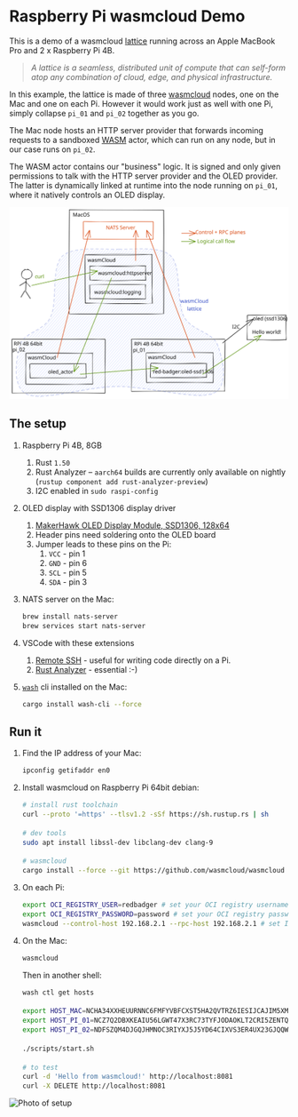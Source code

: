 # Raspberry Pi wasmcloud Demo

This is a demo of a wasmcloud [lattice](https://www.wasmcloud.dev/reference/lattice) running across an Apple MacBook Pro and 2 x Raspberry Pi 4B.

> _A lattice is a seamless, distributed unit of compute that can self-form atop any combination of cloud, edge, and physical infrastructure._

In this example, the lattice is made of three [wasmcloud](https://wasmcloud.dev/) nodes, one on the Mac and one on each Pi. However it would work just as well with one Pi, simply collapse `pi_01` and `pi_02` together as you go.

The Mac node hosts an HTTP server provider that forwards incoming requests to a sandboxed [WASM](https://webassembly.org/) actor, which can run on any node, but in our case runs on `pi_02`.

The WASM actor contains our "business" logic. It is signed and only given permissions to talk with the HTTP server provider and the OLED provider. The latter is dynamically linked at runtime into the node running on `pi_01`, where it natively controls an OLED display.

![wasmcloud lattice across Mac and Pi](./docs/wasmcloud-lattice.svg)

## The setup

1. Raspberry Pi 4B, 8GB

   1. Rust `1.50`
   2. Rust Analyzer – `aarch64` builds are currently only available on nightly (`rustup component add rust-analyzer-preview`)
   3. I2C enabled in `sudo raspi-config`

2. OLED display with SSD1306 display driver

   1. [MakerHawk OLED Display Module, SSD1306, 128x64](https://smile.amazon.co.uk/gp/product/B0777HHQDT)
   2. Header pins need soldering onto the OLED board
   3. Jumper leads to these pins on the Pi:
      1. `VCC` - pin 1
      2. `GND` - pin 6
      3. `SCL` - pin 5
      4. `SDA` - pin 3

3. NATS server on the Mac:

   ```sh
   brew install nats-server
   brew services start nats-server
   ```

4. VSCode with these extensions

   1. [Remote SSH](https://code.visualstudio.com/docs/remote/ssh) - useful for writing code directly on a Pi.
   2. [Rust Analyzer](https://marketplace.visualstudio.com/items?itemName=matklad.rust-analyzer) - essential :-)

5. [`wash`](https://github.com/wascc/wash) cli installed on the Mac:

   ```sh
   cargo install wash-cli --force
   ```

## Run it

1. Find the IP address of your Mac:

   ```sh
   ipconfig getifaddr en0
   ```

2. Install wasmcloud on Raspberry Pi 64bit debian:

   ```bash
   # install rust toolchain
   curl --proto '=https' --tlsv1.2 -sSf https://sh.rustup.rs | sh

   # dev tools
   sudo apt install libssl-dev libclang-dev clang-9

   # wasmcloud
   cargo install --force --git https://github.com/wasmcloud/wasmcloud --tag=v0.15.0
   ```

3. On each Pi:

   ```sh
   export OCI_REGISTRY_USER=redbadger # set your OCI registry username
   export OCI_REGISTRY_PASSWORD=password # set your OCI registry password
   wasmcloud --control-host 192.168.2.1 --rpc-host 192.168.2.1 # set IP addresses to the IP of your Mac (see step 2)
   ```

4. On the Mac:

   ```sh
   wasmcloud
   ```

   Then in another shell:

   ```sh
   wash ctl get hosts

   export HOST_MAC=NCHA34XXHEUURNNC6FMFYVBFCXST5HA2QVTRZ6IESIJCAJIM5XMLGASW # replace with ID of wasmcloud instance on MAC
   export HOST_PI_01=NCZ7Q2DBXKEAIU56LGWT47X3RC73TYFJODAOKLT2CRI5ZENTQF64NXMB # replace with ID of wasmcloud instance on PI_01
   export HOST_PI_02=NDFSZQM4DJGQJHMNOC3RIYXJ5J5YD64CIXVS3ER4UX23GJQQWDS3IGOG # replace with ID of wasmcloud instance on PI_02

   ./scripts/start.sh

   # to test
   curl -d 'Hello from wasmcloud!' http://localhost:8081
   curl -X DELETE http://localhost:8081
   ```

![Photo of setup](docs/wasmcloud.jpg)
